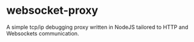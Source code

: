 websocket-proxy
===============

A simple tcp/ip debugging proxy written in NodeJS tailored to HTTP and Websockets communication.
